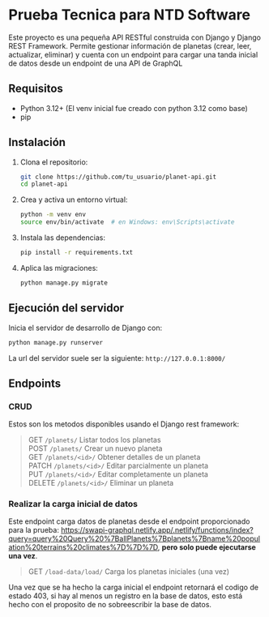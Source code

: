 # Prueba Tecnica para NTD Software

Este proyecto es una pequeña API RESTful construida con Django y Django REST Framework. Permite gestionar información de planetas (crear, leer, actualizar, eliminar) y cuenta con un endpoint para cargar una tanda inicial de datos desde un endpoint de una API de GraphQL

## Requisitos

- Python 3.12+ (El venv inicial fue creado con python 3.12 como base)
- pip

## Instalación

1. Clona el repositorio:
   ```bash
   git clone https://github.com/tu_usuario/planet-api.git
   cd planet-api
   ```

2. Crea y activa un entorno virtual:
   ```bash
   python -m venv env
   source env/bin/activate  # en Windows: env\Scripts\activate
   ```

3. Instala las dependencias:
   ```bash
   pip install -r requirements.txt
   ```

4. Aplica las migraciones:
   ```bash
   python manage.py migrate
   ```

## Ejecución del servidor

Inicia el servidor de desarrollo de Django con:

```bash
python manage.py runserver
```

La url del servidor suele ser la siguiente:
`http://127.0.0.1:8000/`

## Endpoints

### CRUD

Estos son los metodos disponibles usando el Django rest framework:
                   
>GET     `/planets/`            Listar todos los planetas            
>POST    `/planets/`            Crear un nuevo planeta               
>GET     `/planets/<id>/`       Obtener detalles de un planeta       
>PATCH   `/planets/<id>/`       Editar parcialmente un planeta       
>PUT     `/planets/<id>/`       Editar completamente un planeta      
>DELETE  `/planets/<id>/`       Eliminar un planeta                  

### Realizar la carga inicial de datos

Este endpoint carga datos de planetas desde el endpoint proporcionado para la prueba: https://swapi-graphql.netlify.app/.netlify/functions/index?query=query%20Query%20%7BallPlanets%7Bplanets%7Bname%20population%20terrains%20climates%7D%7D%7D, **pero solo puede ejecutarse una vez**.

>GET    `/load-data/load/`            Carga los planetas iniciales (una vez)

Una vez que se ha hecho la carga inicial el endpoint retornará el codigo de estado 403, si hay 
al menos un registro en la base de datos, esto está hecho con el proposito de no sobreescribir la base de datos.